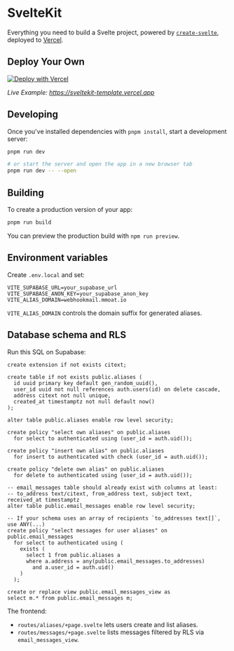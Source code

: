 # SvelteKit

Everything you need to build a Svelte project, powered by [`create-svelte`](https://github.com/sveltejs/kit/tree/master/packages/create-svelte), deployed to [Vercel](https://vercel.com).

## Deploy Your Own

[![Deploy with Vercel](https://vercel.com/button)](https://vercel.com/new/clone?repository-url=https%3A%2F%2Fgithub.com%2Fvercel%2Fvercel%2Ftree%2Fmain%2Fexamples%2Fsveltekit&project-name=sveltekit-vercel&repository-name=sveltekit-vercel&demo-title=SvelteKit%20%2B%20Vercel&demo-description=A%20SvelteKit%20app%20optimized%20Edge-first.&demo-url=https%3A%2F%2Fsveltekit-template.vercel.app%2F)

_Live Example: https://sveltekit-template.vercel.app_

## Developing

Once you've installed dependencies with `pnpm install`, start a development server:

```bash
pnpm run dev

# or start the server and open the app in a new browser tab
pnpm run dev -- --open
```

## Building

To create a production version of your app:

```bash
pnpm run build
```

You can preview the production build with `npm run preview`.

## Environment variables

Create `.env.local` and set:

```
VITE_SUPABASE_URL=your_supabase_url
VITE_SUPABASE_ANON_KEY=your_supabase_anon_key
VITE_ALIAS_DOMAIN=webhookmail.mmoat.io
```

`VITE_ALIAS_DOMAIN` controls the domain suffix for generated aliases.

## Database schema and RLS

Run this SQL on Supabase:

```
create extension if not exists citext;

create table if not exists public.aliases (
  id uuid primary key default gen_random_uuid(),
  user_id uuid not null references auth.users(id) on delete cascade,
  address citext not null unique,
  created_at timestamptz not null default now()
);

alter table public.aliases enable row level security;

create policy "select own aliases" on public.aliases
  for select to authenticated using (user_id = auth.uid());

create policy "insert own alias" on public.aliases
  for insert to authenticated with check (user_id = auth.uid());

create policy "delete own alias" on public.aliases
  for delete to authenticated using (user_id = auth.uid());

-- email_messages table should already exist with columns at least:
-- to_address text/citext, from_address text, subject text, received_at timestamptz
alter table public.email_messages enable row level security;

-- If your schema uses an array of recipients `to_addresses text[]`, use ANY(...)
create policy "select messages for user aliases" on public.email_messages
  for select to authenticated using (
    exists (
      select 1 from public.aliases a
      where a.address = any(public.email_messages.to_addresses)
        and a.user_id = auth.uid()
    )
  );

create or replace view public.email_messages_view as
select m.* from public.email_messages m;
```

The frontend:
- `routes/aliases/+page.svelte` lets users create and list aliases.
- `routes/messages/+page.svelte` lists messages filtered by RLS via `email_messages_view`.
